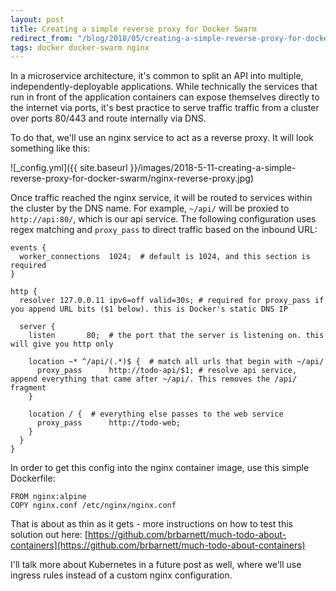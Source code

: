 ```yaml
---
layout: post
title: Creating a simple reverse proxy for Docker Swarm
redirect_from: "/blog/2018/05/creating-a-simple-reverse-proxy-for-docker-swarm/"
tags: docker docker-swarm nginx
---
```


In a microservice architecture, it's common to split an API into multiple, independently-deployable applications. While technically the services that run in front of the application containers can expose themselves directly to the internet via ports, it's best practice to serve traffic traffic from a cluster over ports 80/443 and route internally via DNS. 

To do that, we'll use an nginx service to act as a reverse proxy. It will look something like this:

![_config.yml]({{ site.baseurl }}/images/2018-5-11-creating-a-simple-reverse-proxy-for-docker-swarm/nginx-reverse-proxy.jpg)

Once traffic reached the nginx service, it will be routed to services within the cluster by the DNS name. For example, `~/api/` will be proxied to `http://api:80/`, which is our api service. The following configuration uses regex matching and `proxy_pass` to direct traffic based on the inbound URL:

```
events {
  worker_connections  1024;  # default is 1024, and this section is required
}

http {
  resolver 127.0.0.11 ipv6=off valid=30s; # required for proxy_pass if you append URL bits ($1 below). this is Docker's static DNS IP

  server {
    listen       80;  # the port that the server is listening on. this will give you http only

    location ~* ^/api/(.*)$ {  # match all urls that begin with ~/api/
      proxy_pass      http://todo-api/$1; # resolve api service, append everything that came after ~/api/. This removes the /api/ fragment
    }

    location / {  # everything else passes to the web service
      proxy_pass      http://todo-web;
    }
  }
}
```

In order to get this config into the nginx container image, use this simple Dockerfile:

```
FROM nginx:alpine
COPY nginx.conf /etc/nginx/nginx.conf
```

That is about as thin as it gets - more instructions on how to test this solution out here: [https://github.com/brbarnett/much-todo-about-containers](https://github.com/brbarnett/much-todo-about-containers)

I'll talk more about Kubernetes in a future post as well, where we'll use ingress rules instead of a custom nginx configuration.